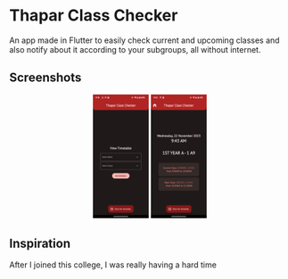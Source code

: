 # Thapar Class Checker

An app made in Flutter to easily check current and upcoming classes and also notify about it according to your subgroups, all without internet.

## Screenshots

<p align="middle">
  <img src="screenshots/selection.png" width="100" />
  <img src="screenshots/home.png" width="100" /> 
</p>

## Inspiration

After I joined this college, I was really having a hard time